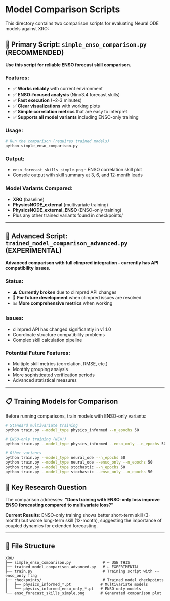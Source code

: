 # Model Comparison Scripts

This directory contains two comparison scripts for evaluating Neural ODE models against XRO:

## 🎯 **Primary Script: `simple_enso_comparison.py`** (RECOMMENDED)

**Use this script for reliable ENSO forecast skill comparison.**

### Features:
- ✅ **Works reliably** with current environment
- ✅ **ENSO-focused analysis** (Nino3.4 forecast skills)
- ✅ **Fast execution** (~2-3 minutes)
- ✅ **Clear visualizations** with working plots
- ✅ **Simple correlation metrics** that are easy to interpret
- ✅ **Supports all model variants** including ENSO-only training

### Usage:
```bash
# Run the comparison (requires trained models)
python simple_enso_comparison.py
```

### Output:
- `enso_forecast_skills_simple.png` - ENSO correlation skill plot
- Console output with skill summary at 3, 6, and 12-month leads

### Model Variants Compared:
- **XRO** (baseline)
- **PhysicsNODE_external** (multivariate training)
- **PhysicsNODE_external_ENSO** (ENSO-only training)
- Plus any other trained variants found in checkpoints/

---

## 🔧 **Advanced Script: `trained_model_comparison_advanced.py`** (EXPERIMENTAL)

**Advanced comparison with full climpred integration - currently has API compatibility issues.**

### Status:
- ⚠️ **Currently broken** due to climpred API changes
- 🔄 **For future development** when climpred issues are resolved
- 📊 **More comprehensive metrics** when working

### Issues:
- climpred API has changed significantly in v1.1.0
- Coordinate structure compatibility problems
- Complex skill calculation pipeline

### Potential Future Features:
- Multiple skill metrics (correlation, RMSE, etc.)
- Monthly grouping analysis
- More sophisticated verification periods
- Advanced statistical measures

---

## 📋 **Training Models for Comparison**

Before running comparisons, train models with ENSO-only variants:

```bash
# Standard multivariate training
python train.py --model_type physics_informed --n_epochs 50

# ENSO-only training (NEW!)
python train.py --model_type physics_informed --enso_only --n_epochs 50

# Other variants
python train.py --model_type neural_ode --n_epochs 50
python train.py --model_type neural_ode --enso_only --n_epochs 50
python train.py --model_type stochastic --n_epochs 50
python train.py --model_type stochastic --enso_only --n_epochs 50
```

## 🎯 **Key Research Question**

The comparison addresses: **"Does training with ENSO-only loss improve ENSO forecasting compared to multivariate loss?"**

**Current Results**: ENSO-only training shows better short-term skill (3-month) but worse long-term skill (12-month), suggesting the importance of coupled dynamics for extended forecasting.

---

## 📁 **File Structure**

```
XRO/
├── simple_enso_comparison.py              # ← USE THIS
├── trained_model_comparison_advanced.py   # ← EXPERIMENTAL
├── train.py                               # Training script with --enso_only flag
├── checkpoints/                           # Trained model checkpoints
│   ├── physics_informed_*.pt             # Multivariate models
│   └── physics_informed_enso_only_*.pt   # ENSO-only models
└── enso_forecast_skills_simple.png       # Generated comparison plot
```

